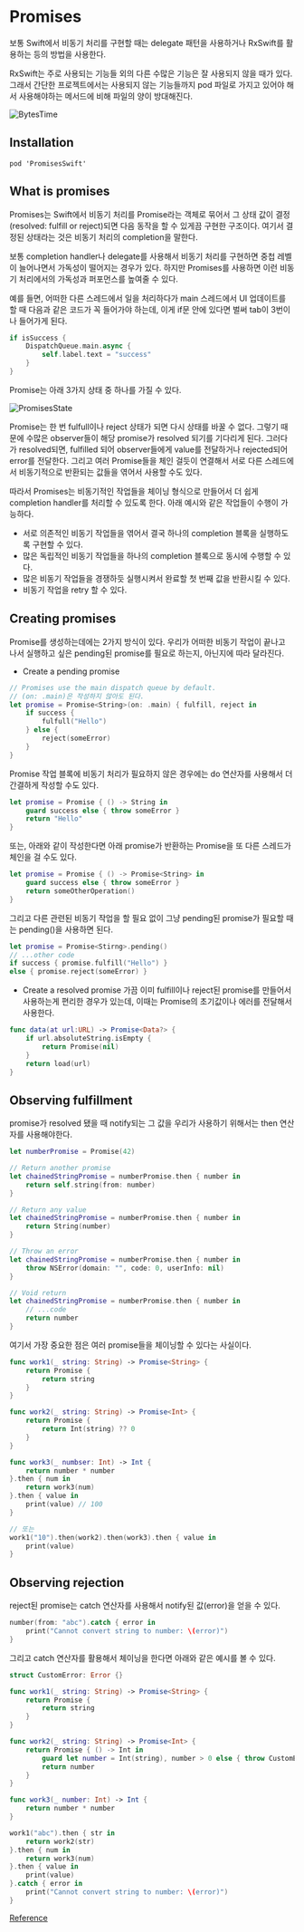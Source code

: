 # Promises

보통 Swift에서 비동기 처리를 구현할 때는 delegate 패턴을 사용하거나 RxSwift를 활용하는 등의 방법을 사용한다.

RxSwift는 주로 사용되는 기능들 외의 다른 수많은 기능은 잘 사용되지 않을 때가 있다. 그래서 간단한 프로젝트에서는 사용되지 않는 기능들까지 pod 파일로 가지고 있어야 해서 사용해야하는 메서드에 비해 파일의 양이 방대해진다. 

![BytesTime](images/Bytestime.png)


## Installation

```shell
pod 'PromisesSwift'
```


## What is promises

Promises는 Swift에서 비동기 처리를 Promise라는 객체로 묶어서 그 상태 값이 결정(resolved: fulfill or reject)되면 다음 동작을 할 수 있게끔 구현한 구조이다. 여기서 결정된 상태라는 것은 비동기 처리의 completion을 말한다.

보통 completion handler나 delegate를 사용해서 비동기 처리를 구현하면 중첩 레벨이 늘어나면서 가독성이 떨어지는 경우가 있다. 하지만 Promises를 사용하면 이런 비동기 처리에서의 가독성과 퍼포먼스를 높여줄 수 있다.

예를 들면, 어떠한 다른 스레드에서 일을 처리하다가 main 스레드에서 UI 업데이트를 할 때 다음과 같은 코드가 꼭 들어가야 하는데, 이게 if문 안에 있다면 벌써 tab이 3번이나 들어가게 된다.
```swift
if isSuccess {
	DispatchQueue.main.async {
		self.label.text = "success"
	}
}
```

Promise는 아래 3가지 상태 중 하나를 가질 수 있다.

![PromisesState](images/promisesState.png)

Promise는 한 번 fulfull이나 reject 상태가 되면 다시 상태를 바꿀 수 없다. 그렇기 때문에 수많은 observer들이 해당 promise가 resolved 되기를 기다리게 된다. 그러다가 resolved되면, fulfilled 되어 observer들에게 value를 전달하거나 rejected되어 error를 전달한다. 그리고 여러 Promise들을 체인 걸듯이 연결해서 서로 다른 스레드에서 비동기적으로 반환되는 값들을 엮어서 사용할 수도 있다.

따라서 Promises는 비동기적인 작업들을 체이닝 형식으로 만들어서 더 쉽게 completion handler를 처리할 수 있도록 한다. 아래 예시와 같은 작업들이 수행이 가능하다.
- 서로 의존적인 비동기 작업들을 엮어서 결국 하나의 completion 블록을 실행하도록 구현할 수 있다.
- 많은 독립적인 비동기 작업들을 하나의 completion 블록으로 동시에 수행할 수 있다.
- 많은 비동기 작업들을 경쟁하듯 실행시켜서 완료할 첫 번째 값을 반환시킬 수 있다.
- 비동기 작업을 retry 할 수 있다.


## Creating promises

Promise를 생성하는데에는 2가지 방식이 있다. 우리가 어떠한 비동기 작업이 끝나고 나서 실행하고 싶은 pending된 promise를 필요로 하는지, 아닌지에 따라 달라진다.

- Create a pending promise
```swift
// Promises use the main dispatch queue by default.
// (on: .main)은 작성하지 않아도 된다.
let promise = Promise<String>(on: .main) { fulfill, reject in
	if success {
		fulfull("Hello")
	} else {
		reject(someError)
	}
}
```

Promise 작업 블록에 비동기 처리가 필요하지 않은 경우에는 do 연산자를 사용해서 더 간결하게 작성할 수도 있다.
```swift
let promise = Promise { () -> String in
	guard success else { throw someError }
	return "Hello"
}
```

또는, 아래와 같이 작성한다면 아래 promise가 반환하는 Promise<String>을 또 다른 스레드가 체인을 걸 수도 있다.
```swift
let promise = Promise { () -> Promise<String> in
	guard success else { throw someError }
	return someOtherOperation()
}
```

그리고 다른 관련된 비동기 작업을 할 필요 없이 그냥 pending된 promise가 필요할 때는 pending()을 사용하면 된다.
```swift
let promise = Promise<Stirng>.pending()
// ...other code
if success { promise.fulfill("Hello") }
else { promise.reject(someError) }
```

- Create a resolved promise
가끔 이미 fulfill이나 reject된 promise를 만들어서 사용하는게 편리한 경우가 있는데, 이때는 Promise의 초기값이나 에러를 전달해서 사용한다.
```swift
func data(at url:URL) -> Promise<Data?> {
	if url.absoluteString.isEmpty {
		return Promise(nil)
	}
	return load(url)
}
```


## Observing fulfillment

promise가 resolved 됐을 때 notify되는 그 값을 우리가 사용하기 위해서는 then 연산자를 사용해야한다.
```swift
let numberPromise = Promise(42)

// Return another promise
let chainedStringPromise = numberPromise.then { number in
	return self.string(from: number)
}

// Return any value
let chainedStringPromise = numberPromise.then { number in
	return String(number)
}

// Throw an error
let chainedStringPromise = numberPromise.then { number in
	throw NSError(domain: "", code: 0, userInfo: nil)
}

// Void return
let chainedStringPromise = numberPromise.then { number in
	// ...code
	return number
}	
```

여기서 가장 중요한 점은 여러 promise들을 체이닝할 수 있다는 사실이다.
```swift
func work1(_ string: String) -> Promise<String> {
	return Promise {
		return string
	}
}

func work2(_ string: String) -> Promise<Int> {
	return Promise {
		return Int(string) ?? 0
	}
}

func work3(_ numbser: Int) -> Int {
	return number * number
}.then { num in
	return work3(num)
}.then { value in
	print(value) // 100
}

// 또는
work1("10").then(work2).then(work3).then { value in
	print(value)
}
```


## Observing rejection

reject된 promise는 catch 연산자를 사용해서 notify된 값(error)을 얻을 수 있다.
```swift
number(from: "abc").catch { error in
	print("Cannot convert string to number: \(error)")
}
```

그리고 catch 연산자를 활용해서 체이닝을 한다면 아래와 같은 예시를 볼 수 있다.
```swift
struct CustomError: Error {}

func work1(_ string: String) -> Promise<String> {
	return Promise {
		return string
	}
}

func work2(_ string: String) -> Promise<Int> {
	return Promise { () -> Int in
		guard let number = Int(string), number > 0 else { throw CustomError() }
		return number
	}
}

func work3(_ number: Int) -> Int {
	return number * number
}

work1("abc").then { str in
	return work2(str)
}.then { num in
	return work3(num)
}.then { value in
	print(value)
}.catch { error in
	print("Cannot convert string to number: \(error)")
}
```

[Reference](https://beenii.tistory.com/169)